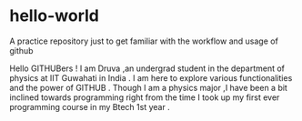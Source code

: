 # hello-world
A practice  repository just to get familiar with the workflow and usage of github

Hello GITHUBers !
  I am Druva ,an undergrad student in the department of physics at IIT Guwahati in India . I am here to explore various functionalities and the power of GITHUB . Though I am a physics major ,I have been a bit inclined towards programming right from the time I took up my first ever programming course in my Btech 1st year . 
